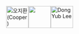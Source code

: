 <!-- sponsors --><a href="https://github.com/134130"><img src="https:&#x2F;&#x2F;private-avatars.githubusercontent.com&#x2F;u&#x2F;50487467?jwt&#x3D;eyJhbGciOiJIUzI1NiIsInR5cCI6IkpXVCJ9.eyJpc3MiOiJnaXRodWIuY29tIiwiYXVkIjoicmF3LmdpdGh1YnVzZXJjb250ZW50LmNvbSIsImtleSI6ImtleTEiLCJleHAiOjE3MzQxOTE1ODAsIm5iZiI6MTczNDE5MDM4MCwicGF0aCI6Ii91LzUwNDg3NDY3In0.7fd4YD6aHyryrMGmer3rWS5-0e0J7f98cPEfu_9mk4E&amp;u&#x3D;aa6bb9e72d73e2b44ad2247edbde7699334d2fdc&amp;v&#x3D;4" width="60px" alt="오지환 (Cooper)" /></a><a href="https://github.com/Jukebox85"><img src="https:&#x2F;&#x2F;private-avatars.githubusercontent.com&#x2F;u&#x2F;85714996?jwt&#x3D;eyJhbGciOiJIUzI1NiIsInR5cCI6IkpXVCJ9.eyJpc3MiOiJnaXRodWIuY29tIiwiYXVkIjoicmF3LmdpdGh1YnVzZXJjb250ZW50LmNvbSIsImtleSI6ImtleTEiLCJleHAiOjE3MzQxOTEyMjAsIm5iZiI6MTczNDE5MDAyMCwicGF0aCI6Ii91Lzg1NzE0OTk2In0.LA9ePwcwj-rx8jH7TvwMjqemnG5YVM7ZDHG6JFbepFo&amp;u&#x3D;0d156539cdc6bd94f593bb2e3581a3b853377c27&amp;v&#x3D;4" width="60px" alt="" /></a><a href="https://github.com/EB-Plum"><img src="https:&#x2F;&#x2F;private-avatars.githubusercontent.com&#x2F;u&#x2F;32756410?jwt&#x3D;eyJhbGciOiJIUzI1NiIsInR5cCI6IkpXVCJ9.eyJpc3MiOiJnaXRodWIuY29tIiwiYXVkIjoicmF3LmdpdGh1YnVzZXJjb250ZW50LmNvbSIsImtleSI6ImtleTEiLCJleHAiOjE3MzQxOTE1MjAsIm5iZiI6MTczNDE5MDMyMCwicGF0aCI6Ii91LzMyNzU2NDEwIn0.UeyHEtzN5scD_ka384XTE4lOfPEFq8dT5POeY7V9Ut0&amp;v&#x3D;4" width="60px" alt="DongYub Lee" /></a><!-- sponsors -->
